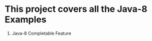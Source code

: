 This project covers all the Java-8 Examples
===========================================
1. Java-8 Completable Feature